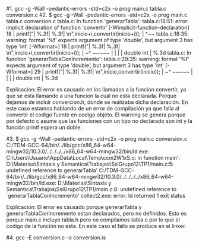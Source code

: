 #1.
gcc -g -Wall -pedantic-errors -std=c2x -o prog  main.c tabla.c conversion.c
#2.
$ gcc -g -Wall -pedantic-errors -std=c2x -o prog  main.c tabla.c conversion.c
tabla.c: In function 'generarTabla':
tabla.c:18:51: error: implicit declaration of function 'convertir' [-Wimplicit-function-declaration]
   18 |         printf("|    %.3f|     %.3f| \n",inicio+i,convertir(inicio+i));
      |                                                   ^~~
tabla.c:18:35: warning: format '%f' expects argument of type 'double', but argument 3 has type 'int' [-Wformat=]
   18 |         printf("|    %.3f|     %.3f| \n",inicio+i,convertir(inicio+i));
      |                                ~^               ~~~~~
      |                                   |               |
      |                                   double          int
      |                                %.3d
tabla.c: In function 'generarTablaConIncremento':
tabla.c:29:35: warning: format '%f' expects argument of type 'double', but argument 3 has type 'int' [-Wformat=]
   29 |         printf("|    %.3f|     %.3f| \n",inicio,convertir(inicio));
      |                                ~^             ~~~~~
      |                                   |             |
      |                                   double        int
      |                                %.3d

Explicacion:
El error es causado en los llamados a la funcion convertir, ya que se esta llamando a una funcion la cual no esta declarada. Porque dejamos de incluir convercion.h, donde se realizaba dicha declaración.
En este caso estamos hablando de un error de compilación ya que falla al convertir el codigo fuente en codigo objeto.
El warning se genera porque por defecto c asume que las funciones con un tipo no declarado son int y la función printf espera un doble. 


#3.
$ gcc -g -Wall -pedantic-errors -std=c2x -o prog  main.c conversion.c
C:/TDM-GCC-64/bin/../lib/gcc/x86_64-w64-mingw32/10.3.0/../../../../x86_64-w64-mingw32/bin/ld.exe: C:\Users\Usuario\AppData\Local\Temp\ccm2W1xS.o: in function main':
D:\Materias\Sintaxis y Semantica\Trabajos\SslGrupo12\TP1/main.c:5: undefined reference to generarTabla'
C:/TDM-GCC-64/bin/../lib/gcc/x86_64-w64-mingw32/10.3.0/../../../../x86_64-w64-mingw32/bin/ld.exe: D:\Materias\Sintaxis y Semantica\Trabajos\SslGrupo12\TP1/main.c:8: undefined reference to `generarTablaConIncremento'
collect2.exe: error: ld returned 1 exit status

Explicacion:
El error es causado porque generarTabla y generarTablaConIncremento estan declarados, pero no definidos. Esto es porque main.c incluye tabla.h pero no compilamos tabla.c por lo que el codigo de la función no esta. En este caso el fallo se produce en el linker.

#4.
gcc -E conversion.c -o conversion.is